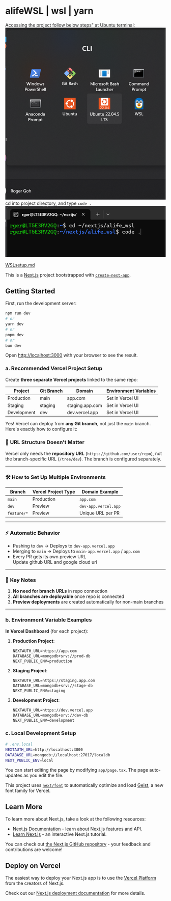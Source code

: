 # alifeWSL | wsl | yarn 
Accessing the project follow below steps"
at Ubuntu terminal:
![UbuntuLTSterminal](/DOCS/PICS/UbuntuLTSterminal.png)
cd into project directory, and type `code .`
![cdCode](/DOCS/PICS/cdCode.png)

[WSLsetup.md](/DOCS/2setUp.md)

This is a [Next.js](https://nextjs.org) project bootstrapped with [`create-next-app`](https://nextjs.org/docs/app/api-reference/cli/create-next-app).

## Getting Started

First, run the development server:

```bash
npm run dev
# or
yarn dev
# or
pnpm dev
# or
bun dev
```

Open [http://localhost:3000](http://localhost:3000) with your browser to see the result.

### a. Recommended Vercel Project Setup

Create **three separate Vercel projects** linked to the same repo:

| Project       | Git Branch | Domain            | Environment Variables |
|---------------|------------|-------------------|-----------------------|
| Production    | main       | app.com           | Set in Vercel UI      |
| Staging       | staging    | staging.app.com   | Set in Vercel UI      |
| Development   | dev        | dev.vercel.app    | Set in Vercel UI      |

Yes! Vercel can deploy from **any Git branch**, not just the `main` branch. Here's exactly how to configure it:

### 🔗 **URL Structure Doesn't Matter**
Vercel only needs the **repository URL** (`https://github.com/user/repo`), not the branch-specific URL (`/tree/dev`). The branch is configured separately.

---

### 🛠️ **How to Set Up Multiple Environments**
| Branch      | Vercel Project Type | Domain Example         |
|-------------|---------------------|------------------------|
| `main`      | Production          | `app.com`              |
| `dev`       | Preview             | `dev-app.vercel.app`   |
| `feature/*` | Preview             | Unique URL per PR      |

---

### ⚡ **Automatic Behavior**
- Pushing to `dev` → Deploys to `dev-app.vercel.app`  
- Merging to `main` → Deploys to `main-app.vercel.app` / `app.com` 
- Every PR gets its own preview URL  
Update github URL and google cloud uri
---

### 📝 **Key Notes**
1. **No need for branch URLs** in repo connection  
2. **All branches are deployable** once repo is connected  
3. **Preview deployments** are created automatically for non-main branches  

---


### b. Environment Variable Examples

**In Vercel Dashboard** (for each project):

1. **Production Project**:
   ```
   NEXTAUTH_URL=https://app.com
   DATABASE_URL=mongodb+srv://prod-db
   NEXT_PUBLIC_ENV=production
   ```

2. **Staging Project**:
   ```
   NEXTAUTH_URL=https://staging.app.com
   DATABASE_URL=mongodb+srv://stage-db
   NEXT_PUBLIC_ENV=staging
   ```

3. **Development Project**:
   ```
   NEXTAUTH_URL=https://dev.vercel.app
   DATABASE_URL=mongodb+srv://dev-db
   NEXT_PUBLIC_ENV=development
   ```

### c. Local Development Setup

```bash
# .env.local
NEXTAUTH_URL=http://localhost:3000
DATABASE_URL=mongodb://localhost:27017/localdb
NEXT_PUBLIC_ENV=local
```

You can start editing the page by modifying `app/page.tsx`. The page auto-updates as you edit the file.

This project uses [`next/font`](https://nextjs.org/docs/app/building-your-application/optimizing/fonts) to automatically optimize and load [Geist](https://vercel.com/font), a new font family for Vercel.

## Learn More

To learn more about Next.js, take a look at the following resources:

- [Next.js Documentation](https://nextjs.org/docs) - learn about Next.js features and API.
- [Learn Next.js](https://nextjs.org/learn) - an interactive Next.js tutorial.

You can check out [the Next.js GitHub repository](https://github.com/vercel/next.js) - your feedback and contributions are welcome!

## Deploy on Vercel

The easiest way to deploy your Next.js app is to use the [Vercel Platform](https://vercel.com/new?utm_medium=default-template&filter=next.js&utm_source=create-next-app&utm_campaign=create-next-app-readme) from the creators of Next.js.

Check out our [Next.js deployment documentation](https://nextjs.org/docs/app/building-your-application/deploying) for more details.
